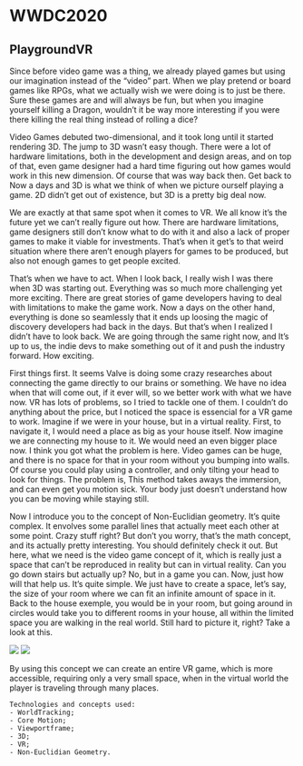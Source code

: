 # WWDC2020

## PlaygroundVR

Since before video game was a thing, we already played games but using our imagination instead of the “video” part. When we play pretend or board games like RPGs, what we actually wish we were doing is to just be there. Sure these games are and will always be fun, but when you imagine yourself killing a Dragon, wouldn’t it be way more interesting if you were there killing the real thing instead of rolling a dice?

Video Games debuted two-dimensional, and it took long until it started rendering 3D. The jump to 3D wasn’t easy though. There were a lot of hardware limitations, both in the development and design areas, and on top of that, even game designer had a hard time figuring out how games would work in this new dimension. Of course that was way back then. Get back to Now a days and 3D is what we think of when we picture ourself playing a game. 2D didn’t get out of existence, but 3D is a pretty big deal now.

We are exactly at that same spot when it comes to VR. We all know it’s the future yet we can’t really figure out how. There are hardware limitations, game designers still don’t know what to do with it and also a lack of proper games to make it viable for investments. That’s when it get’s to that weird situation where there aren’t enough players for games to be produced, but also not enough games to get people excited.

That’s when we have to act. When I look back, I really wish I was there when 3D was starting out. Everything was so much more challenging yet more exciting. There are great stories of game developers having to deal with limitations to make the game work. Now a days on the other hand, everything is done so seamlessly that it ends up loosing the magic of discovery developers had back in the days. But that’s when I realized I didn’t have to look back. We are going through the same right now, and It’s up to us, the indie devs to make something out of it and push the industry forward. How exciting.

First things first. It seems Valve is doing some crazy researches about connecting the game directly to our brains or something. We have no idea when that will come out, if it ever will, so we better work with what we have now. VR has lots of problems, so I tried to tackle one of them. I couldn’t do anything about the price, but I noticed the space is essencial for a VR game to work. Imagine if we were in your house, but in a virtual reality. First, to navigate it, I would need a place as big as your house itself. Now imagine we are connecting my house to it. We would need an even bigger place now. I think you got what the problem is here. Video games can be huge, and there is no space for that in your room without you bumping into walls. Of course you could play using a controller, and only tilting your head to look for things. The problem is, This method takes aways the immersion, and can even get you motion sick. Your body just doesn’t understand how you can be moving while staying still.

Now I introduce you to the concept of Non-Euclidian geometry. It’s quite complex. It envolves some parallel lines that actually meet each other at some point. Crazy stuff right? But don’t you worry, that’s the math concept, and its actually pretty interesting. You should definitely check it out. But here, what we need is the video game concept of it, which is really just a space that can’t be reproduced in reality but can in virtual reality. Can you go down stairs but actually up? No, but in a game you can. Now, just how will that help us. It’s quite simple. We just have to create a space, let’s say, the size of your room where we can fit an infinite amount of space in it. Back to the house exemple, you would be in your room, but going around in circles would take you to different rooms in your house, all within the limited space you are walking in the real world. Still hard to picture it, right? Take a look at this.

![](https://media.giphy.com/media/lna65Q4FeTIvKmLJsr/giphy.gif) ![](https://media.giphy.com/media/XeGyZqpyVXc4QCrCnB/giphy.gif)

By using this concept we can create an entire VR game, which is more accessible, requiring only a very small space, when in the virtual world the player is traveling through many places.

    Technologies and concepts used:
    - WorldTracking;
    - Core Motion;
    - Viewportframe;
    - 3D;
    - VR;
    - Non-Euclidian Geometry.
